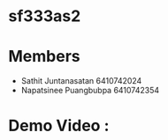# sf333as2
 
# Members
- Sathit Juntanasatan 6410742024
- Napatsinee Puangbubpa 6410742354

# Demo Video : 


